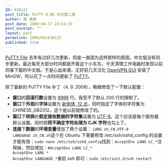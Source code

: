 ```yaml
---
ID: 638122
post_title: PuTTY 0.60 中文第二版
author: 南 靖男
post_date: 2009-04-17 23:54:33
post_excerpt: ""
layout: post
permalink: 2009/04/638122
published: true
---
```

<a href="http://jakub.kotrla.net/putty/">PuTTY File</a> 去年有过好几次更新，但是一直因为这样那样的原因，中文版没有同步更新。最近每天大部分时间都是开着这个小东东，今天清理工作电脑时发现以前同事下载的中文版。于是心血来潮，正好前几天汉化 <a href="http://openvpn.se/">OpenVPN GUI</a> 安装了 MinGW，所以花了一点时间更新了 <a href="http://code.google.com/p/puttycn">PuTTY</a>。

除了最新的 PuTTY File 补丁（4. 9. 2008），略微修改了一下默认配置：

<!--more-->
<ul>
	<li><strong>窗口</strong>的<strong>回滚行数</strong>设置为 <span style="text-decoration: underline;">9999</span> 行。我受不了默认 200 行的限制了。</li>
	<li><strong>窗口</strong>下<strong>外观</strong>的<strong>字体</strong>设置为 <span style="text-decoration: underline;">新宋体, 12 点</span>，同时指定了字体的字符集为 CHINESE_GB2312。这个是以前就修改了的。</li>
	<li><strong>窗口</strong>下<strong>转换</strong>的<strong>假定接收数据的字符集</strong>设置为 <span style="text-decoration: underline;">UTF-8</span>。这个应该是每个服务器默认设置。同时把<strong>将不确定字符处理为 CJK 字符</strong>也勾上了。</li>
	<li><strong>连接</strong>下<strong>数据</strong>的<strong>环境变量</strong>增加了两个设置： <code>LANG zh_CN.UTF-8
LANGUAGE zh_CN.zh</code>这个在 Ubuntu 下需要修改 /etc/ssh/sshd_config 的设置才能有效：<code>sudo nano /etc/ssh/sshd_config</code>找到：<code>AcceptEnv LANG LC_*</code>注释掉，然后增加：<code>#AcceptEnv LANG LC_*
AcceptEnv LANG *
AcceptEnv LANGUAGE *</code>重启 ssh 即可：<code>sudo /etc/init.d/ssh restart</code></li>
</ul>